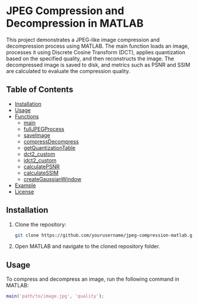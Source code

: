 # JPEG Compression and Decompression in MATLAB

This project demonstrates a JPEG-like image compression and decompression process using MATLAB. The main function loads an image, processes it using Discrete Cosine Transform (DCT), applies quantization based on the specified quality, and then reconstructs the image. The decompressed image is saved to disk, and metrics such as PSNR and SSIM are calculated to evaluate the compression quality.

## Table of Contents

- [Installation](#installation)
- [Usage](#usage)
- [Functions](#functions)
  - [main](#main)
  - [fullJPEGProcess](#fulljpegprocess)
  - [saveImage](#saveimage)
  - [compressDecompress](#compressdecompress)
  - [getQuantizationTable](#getquantizationtable)
  - [dct2_custom](#dct2_custom)
  - [idct2_custom](#idct2_custom)
  - [calculatePSNR](#calculatepsnr)
  - [calculateSSIM](#calculatessim)
  - [createGaussianWindow](#creategaussianwindow)
- [Example](#example)
- [License](#license)

## Installation

1. Clone the repository:
    ```sh
    git clone https://github.com/yourusername/jpeg-compression-matlab.git
    ```
2. Open MATLAB and navigate to the cloned repository folder.

## Usage

To compress and decompress an image, run the following command in MATLAB:

```matlab
main('path/to/image.jpg', 'quality');
